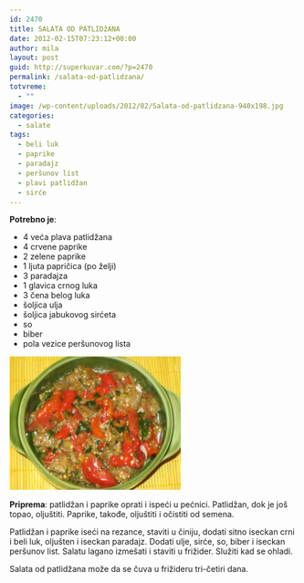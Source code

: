 ```yaml
---
id: 2470
title: SALATA OD PATLIDžANA
date: 2012-02-15T07:23:12+00:00
author: mila
layout: post
guid: http://superkuvar.com/?p=2470
permalink: /salata-od-patlidzana/
totvreme:
  - ""
image: /wp-content/uploads/2012/02/Salata-od-patlidzana-940x198.jpg
categories:
  - salate
tags:
  - beli luk
  - paprike
  - paradajz
  - peršunov list
  - plavi patlidžan
  - sirće
---
```

**Potrebno je**:

  * 4 veća plava patlidžana
  * 4 crvene paprike
  * 2 zelene paprike
  * 1 ljuta papričica (po želji)
  * 3 paradajza
  * 1 glavica crnog luka
  * 3 čena belog luka
  * šoljica ulja
  * šoljica jabukovog sirćeta
  * so
  * biber
  * pola vezice peršunovog lista

<img class="alignnone size-medium wp-image-3949" title="Salata od patlidzana" src="/wp-content/uploads/2012/02/Salata-od-patlidzana-e1344849549684-300x234.jpg" alt="" width="300" height="234" /> 

**Priprema**: patlidžan i paprike oprati i ispeći u pećnici. Patlidžan, dok je još topao, oljuštiti. Paprike, takođe, oljuštiti i očistiti od semena.

Patlidžan i paprike iseći na rezance, staviti u činiju, dodati sitno iseckan crni i beli luk, oljušten i iseckan paradajz. Dodati ulje, sirće, so, biber i iseckan peršunov list. Salatu lagano izmešati i staviti u frižider. Služiti kad se ohladi.

Salata od patlidžana može da se čuva u frižideru tri-četiri dana.